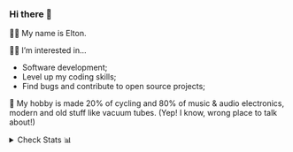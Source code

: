 ### Hi there 👋

👦🏻 My name is Elton. <br>

👨‍💻 I’m interested in...
  - Software development;
  - Level up my coding skills;
  - Find bugs and contribute to open source projects; <br>  

🎺 My hobby is made 20% of cycling and 80% of music & audio electronics, modern and old stuff like vacuum tubes. (Yep! I know, wrong place to talk about!) <br>

<details>
  <summary>Check Stats 📊</summary>
  
![](./profile-3d-contrib/profile-gitblock.svg) 

</details>

